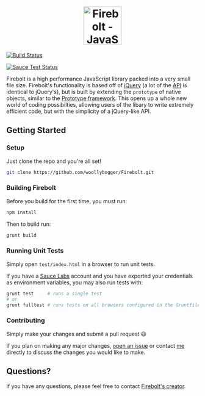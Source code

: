 <h1 align="center">
  <a href="http://fireboltjs.com" title="http://fireboltjs.com">
    <img alt="Firebolt - JavaScript Empowered" src="http://fireboltjs.com/img/logo_big.png" height="100px" />
  </a>
</h1>

[![Build Status](https://travis-ci.org/woollybogger/Firebolt.svg)](https://travis-ci.org/woollybogger/Firebolt)

[![Sauce Test Status](https://saucelabs.com/browser-matrix/nwoltman.svg)](https://saucelabs.com/u/nwoltman)

Firebolt is a high performance JavaScript library packed into a very small file size. Firebolt's functionality is based off of <a href="http://jquery.com" target="_blank">jQuery</a> (a lot of the [API](http://api.fireboltjs.com) is identical to jQuery's), but is built by extending the `prototype` of native objects, similar to the <a href="http://prototypejs.org" target="_blank">Prototype framework</a>. This opens up a whole new world of coding possibilties, allowing users of the libary to write extremely efficient code, but with the simplicity of a jQuery-like API.


## Getting Started

### Setup

Just clone the repo and you're all set!

```bash
git clone https://github.com/woollybogger/Firebolt.git
```

### Building Firebolt

Before you build for the first time, you must run:

```bash
npm install
```

Then to build run:

```bash
grunt build
```

### Running Unit Tests

Simply open `test/index.html` in a browser to run unit tests.

If you have a [Sauce Labs](https://saucelabs.com/) account and you have exported your credentials as environment variables, you may also run tests with:

```bash
grunt test     # runs a single test
# or
grunt fulltest # runs tests on all browsers configured in the Gruntfile
```

### Contributing

Simply make your changes and submit a pull request :smiley:

If you plan on making any major changes, [open an issue](https://github.com/woollybogger/Firebolt/issues) or contact [me](https://github.com/woollybogger) directly to discuss the changes you would like to make.


## Questions?

If you have any questions, please feel free to contact [Firebolt's creator](https://github.com/woollybogger).
